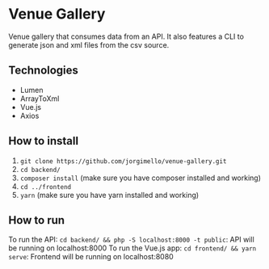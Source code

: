 # Venue Gallery
Venue gallery that consumes data from an API. It also features a CLI to generate json and xml files from the csv source.

## Technologies
- Lumen
- ArrayToXml
- Vue.js
- Axios

## How to install
1. `git clone https://github.com/jorgimello/venue-gallery.git`
2. `cd backend/`
3. `composer install` (make sure you have composer installed and working)
4. `cd ../frontend`
5. `yarn` (make sure you have yarn installed and working)

## How to run
To run the API:
`cd backend/ && php -S localhost:8000 -t public`: API will be running on localhost:8000
To run the Vue.js app:
`cd frontend/ && yarn serve`: Frontend will be running on localhost:8080
